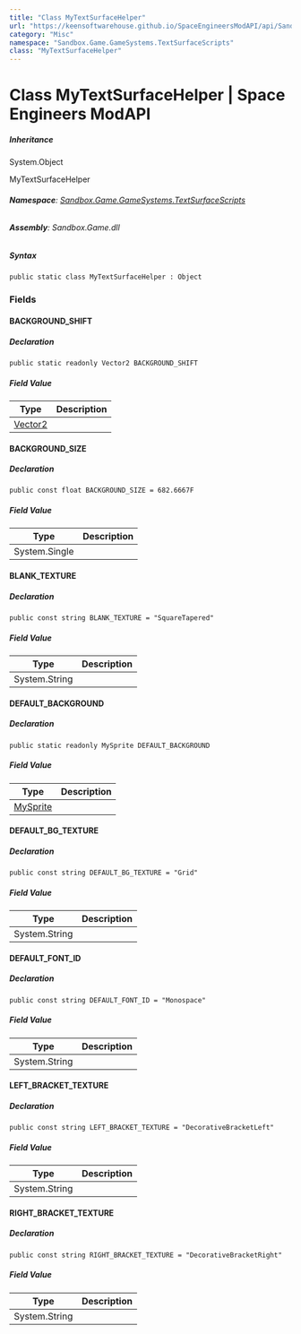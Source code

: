 ```yaml
---
title: "Class MyTextSurfaceHelper"
url: "https://keensoftwarehouse.github.io/SpaceEngineersModAPI/api/Sandbox.Game.GameSystems.TextSurfaceScripts.MyTextSurfaceHelper.html"
category: "Misc"
namespace: "Sandbox.Game.GameSystems.TextSurfaceScripts"
class: "MyTextSurfaceHelper"
---
```


# Class MyTextSurfaceHelper | Space Engineers ModAPI

##### Inheritance

System.Object

MyTextSurfaceHelper

###### **Namespace**: [Sandbox.Game.GameSystems.TextSurfaceScripts](https://keensoftwarehouse.github.io/SpaceEngineersModAPI/api/Sandbox.Game.GameSystems.TextSurfaceScripts.html)

###### **Assembly**: Sandbox.Game.dll

##### Syntax

```
public static class MyTextSurfaceHelper : Object
```

### Fields

#### BACKGROUND\_SHIFT

##### Declaration

```
public static readonly Vector2 BACKGROUND_SHIFT
```

##### Field Value

| Type | Description |
| --- | --- |
| [Vector2](https://keensoftwarehouse.github.io/SpaceEngineersModAPI/api/VRageMath.Vector2.html) |     |

#### BACKGROUND\_SIZE

##### Declaration

```
public const float BACKGROUND_SIZE = 682.6667F
```

##### Field Value

| Type | Description |
| --- | --- |
| System.Single |     |

#### BLANK\_TEXTURE

##### Declaration

```
public const string BLANK_TEXTURE = "SquareTapered"
```

##### Field Value

| Type | Description |
| --- | --- |
| System.String |     |

#### DEFAULT\_BACKGROUND

##### Declaration

```
public static readonly MySprite DEFAULT_BACKGROUND
```

##### Field Value

| Type | Description |
| --- | --- |
| [MySprite](https://keensoftwarehouse.github.io/SpaceEngineersModAPI/api/VRage.Game.GUI.TextPanel.MySprite.html) |     |

#### DEFAULT\_BG\_TEXTURE

##### Declaration

```
public const string DEFAULT_BG_TEXTURE = "Grid"
```

##### Field Value

| Type | Description |
| --- | --- |
| System.String |     |

#### DEFAULT\_FONT\_ID

##### Declaration

```
public const string DEFAULT_FONT_ID = "Monospace"
```

##### Field Value

| Type | Description |
| --- | --- |
| System.String |     |

#### LEFT\_BRACKET\_TEXTURE

##### Declaration

```
public const string LEFT_BRACKET_TEXTURE = "DecorativeBracketLeft"
```

##### Field Value

| Type | Description |
| --- | --- |
| System.String |     |

#### RIGHT\_BRACKET\_TEXTURE

##### Declaration

```
public const string RIGHT_BRACKET_TEXTURE = "DecorativeBracketRight"
```

##### Field Value

| Type | Description |
| --- | --- |
| System.String |     |